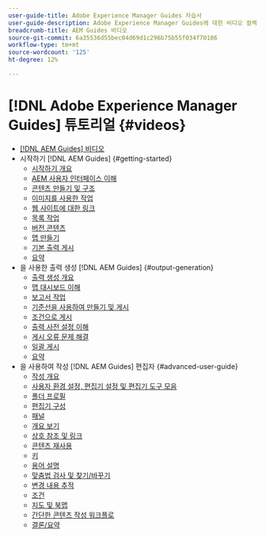```yaml
---
user-guide-title: Adobe Experience Manager Guides 자습서
user-guide-description: Adobe Experience Manager Guides에 대한 비디오 컬렉션입니다.
breadcrumb-title: AEM Guides 비디오
source-git-commit: 6a35536d55bec04d69d1c296b75b55f034f70186
workflow-type: tm+mt
source-wordcount: '125'
ht-degree: 12%

---
```



# [!DNL Adobe Experience Manager Guides] 튜토리얼 {#videos}

+ [[!DNL AEM Guides] 비디오](overview.md)
+ 시작하기 [!DNL AEM Guides] {#getting-started}
   + [시작하기 개요](./course-1/overview.md)
   + [AEM 사용자 인터페이스 이해](./course-1/understanding-the-aem-user-interface.md)
   + [콘텐츠 만들기 및 구조](./course-1/creating-and-structuring-content.md)
   + [이미지를 사용한 작업](./course-1/working-with-images.md)
   + [웹 사이트에 대한 링크](./course-1/linking-to-websites.md)
   + [목록 작업](./course-1/working-with-lists.md)
   + [버전 콘텐츠](./course-1/versioning-content.md)
   + [맵 만들기](./course-1/creating-a-map.md)
   + [기본 출력 게시](./course-1/publishing-default-output.md)
   + [요약](./course-1/recap.md)
+ 을 사용한 출력 생성 [!DNL AEM Guides] {#output-generation}
   + [출력 생성 개요](./course-2/overview.md)
   + [맵 대시보드 이해](./course-2/introduction-to-the-map-dashboard.md)
   + [보고서 작업](./course-2/working-with-reports.md)
   + [기준선을 사용하여 만들기 및 게시](./course-2/creating-and-publishing-with-baselines.md)
   + [조건으로 게시](./course-2/publishing-with-conditions.md)
   + [출력 사전 설정 이해](./course-2/output-presets.md)
   + [게시 오류 문제 해결](./course-2/troubleshooting-publishing-errors.md)
   + [일괄 게시](./course-2/bulk-publishing.md)
   + [요약](./course-2/recap.md)
+ 을 사용하여 작성 [!DNL AEM Guides] 편집자 {#advanced-user-guide}
   + [작성 개요](./course-3/overview.md)
   + [사용자 환경 설정, 편집기 설정 및 편집기 도구 모음](./course-3/user-settings-preferences-toolbars.md)
   + [폴더 프로필](./course-3/folder-profiles.md)
   + [편집기 구성](./course-3/editor-configuration.md)
   + [패널](./course-3/panels.md)
   + [개요 보기](./course-3/outline-view.md)
   + [상호 참조 및 링크](./course-3/cross-references-and-links.md)
   + [콘텐츠 재사용](./course-3/content-reuse.md)
   + [키](./course-3/keys.md)
   + [용어 설명](./course-3/glossary.md)
   + [맞춤법 검사 및 찾기/바꾸기](./course-3/spell-check.md)
   + [변경 내용 추적](./course-3/track-changes.md)
   + [조건](./course-3/conditions.md)
   + [지도 및 북맵](./course-3/maps-and-bookmaps.md)
   + [간단한 콘텐츠 작성 워크플로](./course-3/simple-content-creation-workflows.md)
   + [결론/요약](./course-3/recap.md)